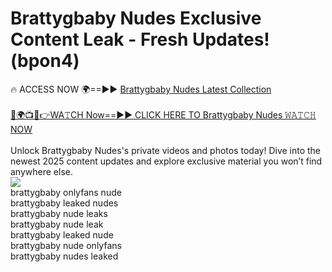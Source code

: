 # Brattygbaby Nudes Exclusive Content Leak - Fresh Updates! (bpon4)

🔥 ACCESS NOW 🌍==►► <a href="https://tinyurl.com/2mz8nhtm" rel="nofollow">Brattygbaby Nudes Latest Collection</a>
<br><br>
[🔴🌍📺📱👉WA𝚃CH Now==►► CLICK HERE TO Brattygbaby Nudes 𝚆𝙰𝚃𝙲𝙷 NOW](https://tinyurl.com/2mz8nhtm)
<br><br>
Unlock Brattygbaby Nudes's private videos and photos today! Dive into the newest 2025 content updates and explore exclusive material you won’t find anywhere else.
<br>
<a href="https://tinyurl.com/2mz8nhtm" rel="nofollow" data-target="animated-image.originalLink"><img src="https://camo.githubusercontent.com/8a4f000d20f83aca3bf7ec5f350d767afa0574a8a352519fd8cfa583a6f93a33/68747470733a2f2f692e696d6775722e636f6d2f644a486b345a712e676966" data-canonical-src="https://i.imgur.com/dJHk4Zq.gif" style="max-width: 100%; display: inline-block;" data-target="animated-image.originalImage"></a>
<br>
brattygbaby onlyfans nude<br>
brattygbaby leaked nudes<br>
brattygbaby nude leaks<br>
brattygbaby nude leak<br>
brattygbaby leaked nude<br>
brattygbaby nude onlyfans<br>
brattygbaby nudes leaked